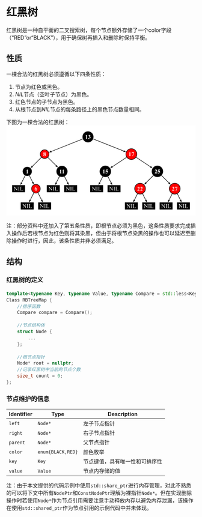 # 红黑树

红黑树是一种自平衡的二叉搜索树，每个节点额外存储了一个color字段（“RED”or“BLACK”），用于确保树再插入和删除时保持平衡。

## 性质

一棵合法的红黑树必须遵循以下四条性质：
1. 节点为红色或黑色。
2. $NIL$节点（空叶子节点）为黑色。
3. 红色节点的子节点为黑色。
4. 从根节点到$NIL$节点的每条路径上的黑色节点数量相同。

下图为一棵合法的红黑树：
![alt text](image-15.png)

注：部分资料中还加入了第五条性质，即根节点必须为黑色，这条性质要求完成插入操作后若根节点为红色则将其染黑，但由于将根节点染黑的操作也可以延迟至删除操作时进行，因此，该条性质并非必须满足。

## 结构

### 红黑树的定义

```c++
template<typename Key, typename Value, typename Compare = std::less<Key>>
Class RBTreeMap {
    //排序函数
    Compare compare = Compare();

    //节点结构体
    struct Node {
        ...
    };

    //根节点指针
    Node* root = nullptr;
    //记录红黑树中当前的节点个数
    size_t count = 0;
};
```

### 节点维护的信息

|Identifier|Type|Description|
|----------|----|-----------|
|`left`|`Node*`|左子节点指针|
|`right`|`Node*`|右子节点指针|
|`parent`|`Node*`|父节点指针|
|`color`|`enum{BLACK,RED}`|颜色枚举|
|`key`|`Key`|节点键值，具有唯一性和可排序性|
|`value`|`Value`|节点内存储的值|

注：由于本文提供的代码示例中使用`std::share_ptr`进行内存管理，对此不熟悉的可以将下文中所有`NodePtr`和`ConstNodePtr`理解为裸指针`Node*`。但在实现删除操作时若使用`Node*`作为节点引用需要注意手动释放内存以避免内存泄漏，该操作在使用`std::shared_ptr`作为节点引用的示例代码中并未体现。
